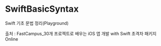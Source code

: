 # SwiftBasicSyntax

Swift 기초 문법 정리(Playground)

출처 : FastCampus_30개 프로젝트로 배우는 iOS 앱 개발 with Swift 초격차 패키지 Online
